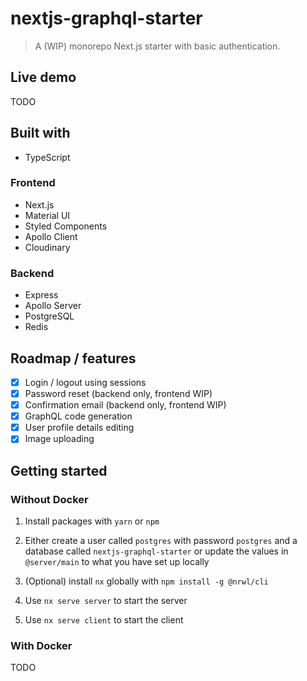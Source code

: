 # nextjs-graphql-starter

>A (WIP) monorepo Next.js starter with basic authentication.

## Live demo

TODO

## Built with

* TypeScript

### Frontend

* Next.js
* Material UI
* Styled Components
* Apollo Client
* Cloudinary

### Backend

* Express
* Apollo Server
* PostgreSQL
* Redis

## Roadmap / features

- [x] Login / logout using sessions
- [x] Password reset (backend only, frontend WIP)
- [x] Confirmation email (backend only, frontend WIP)
- [x] GraphQL code generation
- [x] User profile details editing
- [x] Image uploading

## Getting started

### Without Docker

1. Install packages with `yarn` or `npm`

2. Either create a user called `postgres` with password `postgres` and a database called `nextjs-graphql-starter` or update the values in `@server/main` to what you have set up locally

3. (Optional) install `nx` globally with `npm install -g @nrwl/cli`

4. Use `nx serve server` to start the server

5. Use `nx serve client` to start the client

### With Docker

TODO

